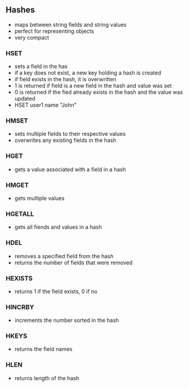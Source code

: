 ## Hashes

-  maps between string fields and string values
-  perfect for representing objects
-  very compact

### HSET

-  sets a field in the has
-  if a key does not exist, a new key holding a hash is created
-  if field exists in the hash, it is overwritten
-  1 is returned if field is a new field in the hash and value was set
-  0 is returned if the fied already exists in the hash and the value was
   updated
-  HSET user1 name "John"

### HMSET

-  sets multiple fields to their respective values
-  overwrites any existing fields in the hash

### HGET

-  gets a value associated with a field in a hash

### HMGET

-  gets multiple values

### HGETALL

-  gets all fiends and values in a hash

### HDEL

-  removes a specified field from the hash
-  returns the number of fields that were removed

### HEXISTS

-  returns 1 if the field exists, 0 if no

### HINCRBY

-  increments the number sorted in the hash

### HKEYS

-  returns the field names

### HLEN

-  returns length of the hash
